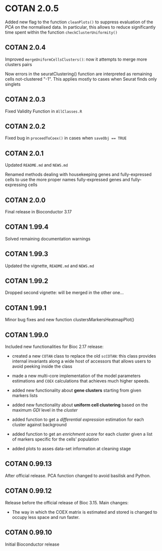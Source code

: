 # COTAN 2.0.5

Added new flag to the function `cleanPlots()` to suppress evaluation of the
*PCA* on the normalised data. In particular, this allows to reduce significantly
time spent within the function `checkClusterUniformity()`

## COTAN 2.0.4

Improved `mergeUniformCellsClusters()`: now it attempts to merge more
clusters pairs

Now errors in the seuratClustering() function are interpreted as remaining cells
not-clustered "-1". This applies mostly to cases when Seurat finds only singlets

## COTAN 2.0.3

Fixed Validity Function in `AllClasses.R`

## COTAN 2.0.2

Fixed bug in `proceedToCoex()` in cases when `saveObj == TRUE`

## COTAN 2.0.1

Updated `README.md` and `NEWS.md`

Renamed methods dealing with housekeeping genes and fully-expressed cells to use
the more proper names fully-expressed genes and fully-expressing cells

## COTAN 2.0.0

Final release in Bioconductor 3.17

## COTAN 1.99.4

Solved remaining documentation warnings

## COTAN 1.99.3

Updated the vignette, `README.md` and `NEWS.md`

## COTAN 1.99.2

Dropped second vignette: will be merged in the other one...

## COTAN 1.99.1

Minor bug fixes and new function clustersMarkersHeatmapPlot()

## COTAN 1.99.0

Included new functionalities for Bioc 2.17 release:

* created a new `COTAN` class to replace the old `scCOTAN`: this class provides
  internal invariants along a wide host of accessors that allows users to avoid
  peeking inside the class
  
* made a new multi-core implementation of the model parameters estimations and
  `COEX` calculations that achieves much higher speeds.
  
* added new functionality about **gene clusters** starting from given markers
  lists

* added new functionality about **uniform cell clustering** based on the maximum
  *GDI* level in the *cluster*
  
* added function to get a *differential expression* estimation for each cluster
  against background
  
* added function to get an *enrichment score* for each cluster given a list of
  markers specific for the cells' population
  
* added plots to asses data-set information at cleaning stage

## COTAN 0.99.13

After official release. PCA function changed to avoid basilisk and Python.
 
## COTAN 0.99.12

Release before the official release of Bioc 3.15. Main changes:
 - The way in which the COEX matrix is estimated and stored is changed to occupy
   less space and run faster.
 
## COTAN 0.99.10

Initial Bioconductor release
